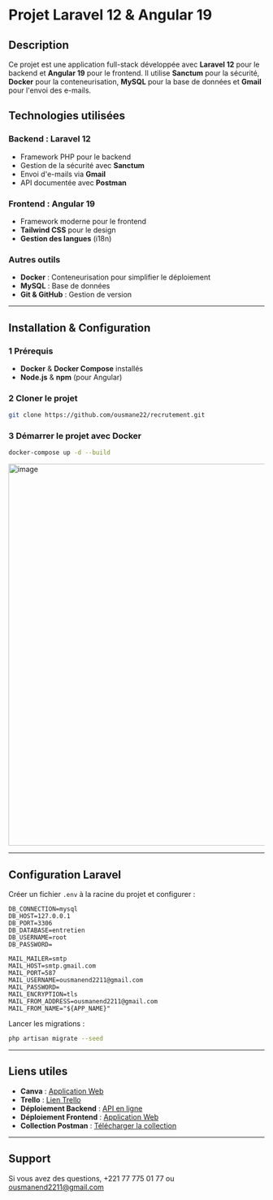 # Projet Laravel 12 & Angular 19

## Description
Ce projet est une application full-stack développée avec **Laravel 12** pour le backend et **Angular 19** pour le frontend. Il utilise **Sanctum** pour la sécurité, **Docker** pour la conteneurisation, **MySQL** pour la base de données et **Gmail** pour l'envoi des e-mails.

## Technologies utilisées
### Backend : Laravel 12
- Framework PHP pour le backend
- Gestion de la sécurité avec **Sanctum**
- Envoi d'e-mails via **Gmail**
- API documentée avec **Postman**

### Frontend : Angular 19
- Framework moderne pour le frontend
- **Tailwind CSS** pour le design
- **Gestion des langues** (i18n)

### Autres outils
- **Docker** : Conteneurisation pour simplifier le déploiement
- **MySQL** : Base de données
- **Git & GitHub** : Gestion de version

---

## Installation & Configuration
### 1️ Prérequis
- **Docker** & **Docker Compose** installés
- **Node.js** & **npm** (pour Angular)

### 2️ Cloner le projet
```sh
git clone https://github.com/ousmane22/recrutement.git
```

### 3️ Démarrer le projet avec Docker
```sh
docker-compose up -d --build
```

<img width="752" alt="image" src="https://github.com/user-attachments/assets/1c7dfb50-5ee7-4cc2-b288-d040a56a2ce3" />


---

## Configuration Laravel
Créer un fichier `.env` à la racine du projet et configurer :
```env
DB_CONNECTION=mysql
DB_HOST=127.0.0.1
DB_PORT=3306
DB_DATABASE=entretien
DB_USERNAME=root
DB_PASSWORD=

MAIL_MAILER=smtp
MAIL_HOST=smtp.gmail.com
MAIL_PORT=587
MAIL_USERNAME=ousmanend2211@gmail.com
MAIL_PASSWORD=
MAIL_ENCRYPTION=tls
MAIL_FROM_ADDRESS=ousmanend2211@gmail.com
MAIL_FROM_NAME="${APP_NAME}"
```
Lancer les migrations :
```sh
php artisan migrate --seed
```

---

## Liens utiles
- **Canva** : [Application Web](https://www.canva.com/design/DAGh77zN8RU/ThoVGniDa8GN6Zi9QNAOBA/edit?utm_content=DAGh77zN8RU&utm_campaign=designshare&utm_medium=link2&utm_source=sharebutton)
- **Trello** : [Lien Trello](https://trello.com/invite/b/67d6066e732401bbbb71e2e4/ATTI22326a4c0a6ca2f603faf37d19577657BCCD9682/entretien)
- **Déploiement Backend** : [API en ligne](http://95.111.247.162:8088)
- **Déploiement Frontend** : [Application Web](http://95.111.247.162:8090/home)
- **Collection Postman** : [Télécharger la collection](https://gold-astronaut-737234.postman.co/workspace/New-Team-Workspace~a9bc200b-d744-4224-a71e-adcb4806d419/collection/37269911-b15dfc4e-0ebe-4c53-a22d-eeafbf101cd6/overview?action=share&creator=37269911)

---

## Support
Si vous avez des questions, +221 77 775 01 77 ou ousmanend2211@gmail.com

